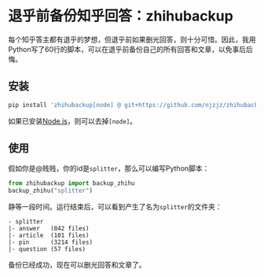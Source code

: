 # 退乎前备份知乎回答：zhihubackup

每个知乎答主都有退乎的梦想，但退乎前如果删光回答，则十分可惜。因此，我用Python写了60行的脚本，可以在退乎前备份自己的所有回答和文章，以免事后后悔。

## 安装

```sh
pip install 'zhihubackup[node] @ git+https://github.com/njzjz/zhihubackup'
```

如果已安装[Node.js](https://github.com/nodejs/node)，则可以去掉`[node]`。

## 使用

假如你是@贱贱，你的id是`splitter`，那么可以编写Python脚本：

```python
from zhihubackup import backup_zhihu
backup_zhihu("splitter")
```

静等一段时间。运行结束后，可以看到产生了名为`splitter`的文件夹：
```
- splitter
|- answer   (842 files)
|- article  (101 files)
|- pin      (3214 files)
|- question (57 files)

```
备份已经成功，现在可以删光回答和文章了。

